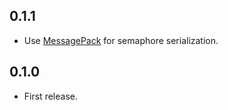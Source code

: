 ## 0.1.1

- Use [MessagePack](https://github.com/msgpack/msgpack-ruby) for semaphore serialization.


## 0.1.0

- First release.
